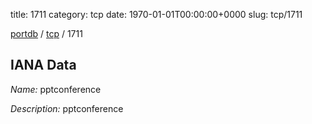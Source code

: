 title: 1711
category: tcp
date: 1970-01-01T00:00:00+0000
slug: tcp/1711

[portdb](/) / [tcp](/category/tcp.html) / 1711


## IANA Data

_Name:_ pptconference

_Description:_ pptconference

